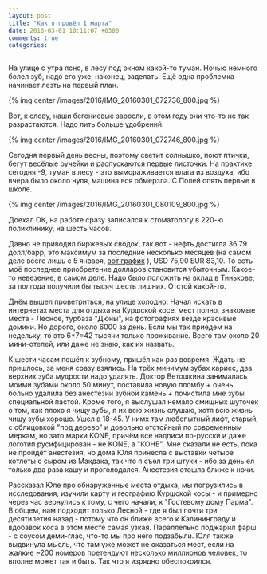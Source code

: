 ```yaml
---
layout: post
title: "Как я провёл 1 марта"
date: 2016-03-01 10:11:07 +0300
comments: true
categories: 
---
```

На улице с утра ясно, в лесу под окном какой-то туман. Ночью немного болел зуб, надо его уже, наконец, заделать. Ещё одна проблемка начинает лезть на первый план.

{% img center /images/2016/IMG_20160301_072736_800.jpg %}

Вот, к слову, наши бегониевые заросли, в этом году они что-то не так разрастаются. Надо лить больше удобрений.

{% img center /images/2016/IMG_20160301_072746_800.jpg %}

Сегодня первый день весны, поэтому светит солнышко, поют птички, бегут весёлые ручейки и распускаются первые листочки. На практике сегодня -9, туман в лесу - это вымораживается влага из воздуха, ибо вчера было около нуля, машина вся обмерзла. С Полей опять первые в школе.

{% img center /images/2016/IMG_20160301_080109_800.jpg %}

Доехал ОК, на работе сразу записался к стоматологу в 220-ю поликлинику, на шесть часов. 

Давно не приводил биржевых сводок, так вот - нефть достигла 36.79 долл/барр, это максимум за последние несколько месяцев (на самом деле всего лишь с 5 января, [вот график](https://news.yandex.ru/quotes/1006.html) ), USD 75,90 EUR 83,10. То есть моё последнее приобретение долларов становится убыточным. Какое-то невезение, в самом деле. Надо было положить на вклад в Тинькове, за полгода получили бы тысяч шесть лишних. Отстой какой-то.

Днём вышел проветриться, на улице холодно. Начал искать в интернетах места для отдыха на Куршской косе, мест полно, знакомые места - Лесное, турбаза "Дюны", на фотографиях везде красивые домики. Но дорого, около 6000 за день. Если мы так приедем на недельку, то это 6*7=42 тысячи только проживание. Всего там около 20 мини-отелей, или даже не знаю, как их назвать.

К шести часам пошёл к зубному, пришёл как раз вовремя. Ждать не пришлось, за меня сразу взялись. На трёх минимум зубах кариес, два верхних зуба мудрости надо удалять. Доктор Ветошкина занималась моими зубами около 50 минут, поставила новую пломбу + очень больно удалила без анестезии зубной камень + почистила мне зубы специальной пастой. Кроме того, я выслушал немало смищных шуточек о том, как плохо я чищу зубы, я их всю жизнь слушаю, хотя всю жизнь чищу зубы хорошо. Ушел в 18-45. У нимх там любопытный лифт, старый, с облицовкой "под дерево" и довольно отстойный по современным меркам, но зато марки KONE, причём все надписи по-русски и даже логотип русифицирован - не KONE, а "КОНЕ". Мне сказали не есть, пока не пройдёт анестезия, но дома Юля принесла с выставки четыре котлеты с сыром из Макдака, так что я съел три штуки - ибо за день ел только два раза кашу и проголодался. Анестезия отошла ближе к ночи.

Рассказал Юле про обнаруженные места отдыха, мы погрузились в исследования, изучили карту и географию Куршской косы - и примерно через час вернулись к тому, с чего начали, к "Гостевому дому Парма". В общем, нам подходит только Лесной - где я был почти три десятилетия назад - потому что он ближе всего к Калининграду и вдобавок коса в этом месте самая узкая. Параллельно поджарил фарш - с соусом деми-глас, что-то мы про него подзабыли. Юля также выдвинула мысль, что там уже может не оказаться мест, если на жалкие ~200 номеров претендуют несколько миллионов человек, то вполне может так и быть. Так что я изрядно обеспокоился.


